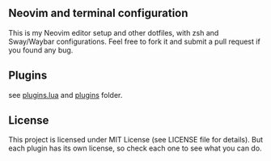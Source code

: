 Neovim and terminal configuration
------

This is my Neovim editor setup and other dotfiles, with zsh and Sway/Waybar configurations.
Feel free to fork it and submit a pull request if you found any bug.


Plugins
----------------

see [plugins.lua](./nvim/lua/partials/plugins.lua)  and [plugins](./nvim/lua/partials/plugins/) folder.

License
-------

This project is licensed under MIT License (see LICENSE file for details). But
each plugin has its own license, so check each one to see what you can do.
